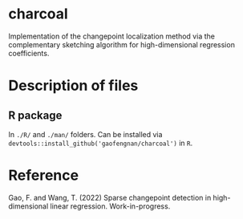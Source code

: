# charcoal

Implementation of the changepoint localization method via the complementary sketching algorithm for high-dimensional regression coefficients. 

# Description of files

## R package

In `./R/` and `./man/` folders. Can be installed via `devtools::install_github('gaofengnan/charcoal')` in `R`.


<!-----------------------
## Python code

In the `./python/` folder
* `compsket.py`: file for the main algorithms
* `realdata.py`: file for implementing the real data example in Gao and Wang (2020)
* `example.ipynb`: IPython Notebook for the real data example

## MATLAB code (with a possible parallel computing implementation)

In the `./matlab/` folder
* `complementarySketching.m`: function for the main testing algorithm
* `differentialNetworkAnalysis.m`: specialized function for the nodewise regression testing on the gene interaction network example
* `main.m`: the script file processing the attached dataset
* `CD4_goodTREG_in_thymus.mat`: the preprocessed data for Matlab as in `./data/` 
## Data

* `CD4_TREG_in_thymus.csv`: preprocessed data for the real data example in Section 5 of Gao and Wang (2020). 
-->

# Reference
Gao, F. and Wang, T. (2022) Sparse changepoint detection in high-dimensional linear regression. Work-in-progress.
